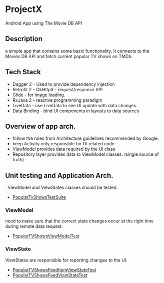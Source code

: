 # ProjectX

Android App using The Movie DB API


## Description

a simple app that contains some basic functionality. It connects to the Movies DB API and fetch current popular TV shows on TMDb.


## Tech Stack
- Dagger 2 - Used to provide dependency injection
- Retrofit 2 - OkHttp3 - request/response API
- Glide - for image loading.
- RxJava 2 - reactive programming paradigm
- LiveData - use LiveData to see UI update with data changes.
- Data Binding - bind UI components in layouts to data sources

## Overview of app arch.
- follow the rules from Architecture guidelines recommended by Google.
- keep Activity only responsible for UI related code 
- ViewModel provides data required by the UI class
- Repository layer provides data to ViewModel classes. (single source of truth)

## Unit testing and Application Arch.
.
ViewModel and ViewStates classes should be tested.

* [PopularTvShowsTestSuite](https://github.com/muratcanbur/ProjectX/blob/master/app/src/test/java/co/icanteach/projectx/PopularTvShowsTestSuite.kt)

### ViewModel
need to make sure that the correct state changes occur at the right time during remote data request.

* [PopularTVShowsViewModelTest](https://github.com/muratcanbur/ProjectX/blob/master/app/src/test/java/co/icanteach/projectx/PopularTVShowsViewModelTest.kt)

### ViewState 
ViewStates are responsible for reporting changes to the UI.

* [PopularTVShowsFeedItemViewStateTest](https://github.com/muratcanbur/ProjectX/blob/master/app/src/test/java/co/icanteach/projectx/PopularTVShowsFeedItemViewStateTest.kt)
* [PopularTVShowsFeedViewStateTest](https://github.com/muratcanbur/ProjectX/blob/master/app/src/test/java/co/icanteach/projectx/PopularTVShowsFeedViewStateTest.kt)

